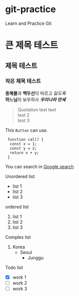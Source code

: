 # git-practice
Learn and Practice Git

# 큰 제목 테스트
## 제목 테스트
### 작은 제목 테스트

**동해물**과 **백두산**이 마르고 *닳도록*  
**하느님**이 보우하사 ***우리나라 만세***

> Quotation test text  
> test 2  
> test 3

This `Button` can use.

```
 function cal() {
  const x = 1;
  const y = 2;
  return x + y;
 }
  ```
  
  You can search in [Google search](https://google.com)
  
  Unordered list
  - list 1
  - list 2
  - list 3

ordered list
1. list 1
2. list 2
3. list 3

Complex list
1. Korea
   - Seoul
     - Junggu

Todo list  
- [x] work 1  
- [ ] work 2  
- [ ] work 3

